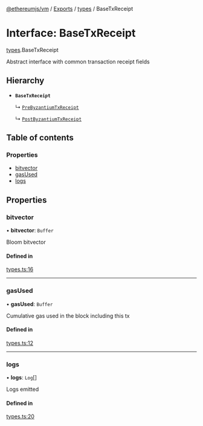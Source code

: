 [@ethereumjs/vm](../README.md) / [Exports](../modules.md) / [types](../modules/types.md) / BaseTxReceipt

# Interface: BaseTxReceipt

[types](../modules/types.md).BaseTxReceipt

Abstract interface with common transaction receipt fields

## Hierarchy

- **`BaseTxReceipt`**

  ↳ [`PreByzantiumTxReceipt`](types.PreByzantiumTxReceipt.md)

  ↳ [`PostByzantiumTxReceipt`](types.PostByzantiumTxReceipt.md)

## Table of contents

### Properties

- [bitvector](types.BaseTxReceipt.md#bitvector)
- [gasUsed](types.BaseTxReceipt.md#gasused)
- [logs](types.BaseTxReceipt.md#logs)

## Properties

### bitvector

• **bitvector**: `Buffer`

Bloom bitvector

#### Defined in

[types.ts:16](https://github.com/ethereumjs/ethereumjs-monorepo/blob/master/packages/vm/src/types.ts#L16)

---

### gasUsed

• **gasUsed**: `Buffer`

Cumulative gas used in the block including this tx

#### Defined in

[types.ts:12](https://github.com/ethereumjs/ethereumjs-monorepo/blob/master/packages/vm/src/types.ts#L12)

---

### logs

• **logs**: `Log`[]

Logs emitted

#### Defined in

[types.ts:20](https://github.com/ethereumjs/ethereumjs-monorepo/blob/master/packages/vm/src/types.ts#L20)
